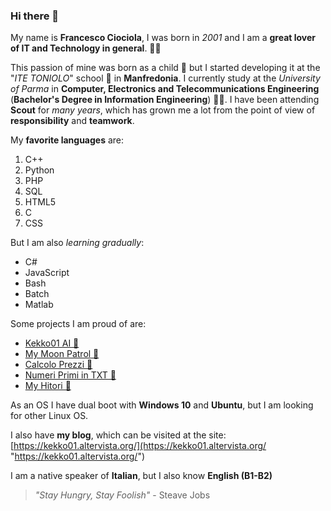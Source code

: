 ### Hi there 👋

<!--
**Kekko01/Kekko01** is a ✨ _special_ ✨ repository because its `README.md` (this file) appears on your GitHub profile.

Here are some ideas to get you started:

- 🔭 I’m currently working on ...
- 🌱 I’m currently learning ...
- 👯 I’m looking to collaborate on ...
- 🤔 I’m looking for help with ...
- 💬 Ask me about ...
- 📫 How to reach me: ...
- 😄 Pronouns: ...
- ⚡ Fun fact: ...
-->
My name is **Francesco Ciociola**, I was born in *2001* and I am a **great lover of IT and Technology in general**. 👨‍💻

This passion of mine was born as a child 👦 but I started developing it at the "*ITE TONIOLO*" school 🏫 in **Manfredonia**. I currently study at the *University of Parma* in **Computer, Electronics and Telecommunications Engineering** (**Bachelor's Degree in Information Engineering**) 👨‍🎓. I have been attending **Scout** for *many years*, which has grown me a lot from the point of view of **responsibility** and **teamwork**.

My **favorite languages** are:
1. C++
2. Python
3. PHP
5. SQL
4. HTML5
5. C
6. CSS

But I am also *learning gradually*:
- C#
- JavaScript
- Bash
- Batch
- Matlab

Some projects I am proud of are:
- [Kekko01 AI 🤖](http://t.me/Kekko01_AIbot "Kekko01 AI")
- [My Moon Patrol 🚀](https://github.com/Kekko01/My-Moon-Patrol "My Moon Patrol")
- [Calcolo Prezzi 💸](https://github.com/Kekko01/Calcolo-Prezzi "Calcolo Prezzi")
- [Numeri Primi in TXT 🔢](https://github.com/Kekko01/Numeri-Primi-su-TXT "Numeri Primi in TXT")
- [My Hitori 🎲](https://github.com/Kekko01/My-Hitori "My Hitori")

As an OS I have dual boot with **Windows 10** and **Ubuntu**, but I am looking for other Linux OS. 

I also have **my blog**, which can be visited at the site: [https://kekko01.altervista.org/](https://kekko01.altervista.org/ "https://kekko01.altervista.org/")

I am a native speaker of **Italian**, but I also know **English (B1-B2)**

> *"Stay Hungry, Stay Foolish"* - Steave Jobs
